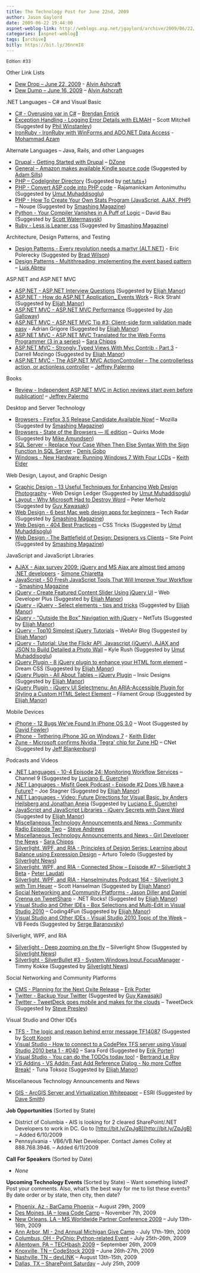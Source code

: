 ```yaml
---
title: The Technology Post for June 22nd, 2009
author: Jason Gaylord
date: 2009-06-22 19:44:00
aspnet-weblog-link: http://weblogs.asp.net/jgaylord/archive/2009/06/22/the-technology-post-for-june-22nd-2009.aspx
categories: [aspnet-weblog]
tags: [archive]
bitly: https://bit.ly/36nrmI8
---
```


<small>Edition: #33</small>

Other Link Lists

- [Dew Drop – June 22, 2009](http://www.alvinashcraft.com/2009/06/22/dew-drop-june-22-2009/) - [Alvin Ashcraft](http://twitter.com/alvinashcraft)
- [Dew Dump – June 16, 2009](http://www.alvinashcraft.com/2009/06/16/dew-dump-june-16-2009/) – [Alvin Ashcraft](http://twitter.com/alvinashcraft)

.NET Languages – C# and Visual Basic

- [C# - Overusing var in C#](http://brendan.enrick.com/blog/overusing-var-in-csharp/) – [Brendan Enrick](http://twitter.com/brendoneus)
- [Exception Handling - Logging Error Details with ELMAH](http://www.asp.net/learn/hosting/tutorial-14-vb.aspx) – Scott Mitchell (Suggested by [Phil Winstanley](http://twitter.com/Plip))
- [IronRuby - IronRuby with WinForms and ADO.NET Data Access](http://highoncoding.com/Articles/575_IronRuby_with_WinForms_and_ADO_NET_Data_Access.aspx) - [Mohammad Azam](http://twitter.com/azamsharp)

Alternate Languages – Java, Rails, and other Languages

- [Drupal - Getting Started with Drupal](http://refcardz.dzone.com/refcardz/getting-started-drupal?oid=ban00020-0) – [DZone](http://twitter.com/DZone)
- [General – Amazon makes available Kindle source code](http://www.amazon.com/gp/help/customer/display.html?ie=UTF8&nodeId=200203720 "http://www.amazon.com/gp/help/customer/display.html?ie=UTF8&nodeId=200203720") (Suggested by [Adam Sills](http://twitter.com/adamstel))
- [PHP – CodeIgniter Directory](http://www.codeigniterdirectory.com/) (Suggested by [net.tuts+](http://twitter.com/NETTUTS))
- [PHP - Convert ASP code into PHP code](http://knol.google.com/k/rajamanickam-antonimuthu/convert-asp-code-into-php-code/14dmp09oqdm08/6) - Rajamanickam Antonimuthu (Suggested by [Umut Muhaddisoglu](http://twitter.com/umutm))
- [PHP - How To Create Your Own Stats Program (JavaScript, AJAX, PHP)](http://www.noupe.com/php/how-to-create-your-own-stats.html) – Noupe (Suggested by [Smashing Magazine](http://twitter.com/smashingmag))
- [Python - Your Compiler Vanishes in A Puff of Logic](http://davidbau.com/archives/2009/05/22/your_compiler_vanishes_in_a_puff_of_logic.html) – David Bau (Suggested by [Scott Watermasysk](http://twitter.com/scottw))
- [Ruby - Less is Leaner css](http://lesscss.org/) (Suggested by [Smashing Magazine](http://twitter.com/smashingmag))

Architecture, Design Patterns, and Testing

- [Design Patterns - Every revolution needs a martyr (ALT.NET)](http://eric.polerecky.com/archives/every-revolution-needs-a-martyr-alt-net/) - Eric Polerecky (Suggested by [Brad Wilson](http://twitter.com/bradwilson))
- [Design Patterns - Multithreading: implementing the event based pattern](http://msmvps.com/blogs/luisabreu/archive/2009/06/17/multithreading-implementing-the-event-based-pattern.aspx) – [Luis Abreu](http://twitter.com/luisabreu)

ASP.NET and ASP.NET MVC

- [ASP.NET - ASP.NET Interview Questions](http://visualstudio2008faqs.blogspot.com/2009/06/aspnet-interview-questions.html) (Suggested by [Elijah Manor](http://twitter.com/elijahmanor))
- [ASP.NET - How do ASP.NET Application\_ Events Work](http://west-wind.com/Weblog/posts/801489.aspx) – Rick Strahl (Suggested by [Elijah Manor](http://twitter.com/elijahmanor))
- [ASP.NET MVC - ASP.NET MVC Performance](http://www.slideshare.net/rudib/aspnet-mvc-performance) (Suggested by [Jon Galloway](http://twitter.com/jongalloway))
- [ASP.NET MVC - ASP.NET MVC Tip #3: Client-side form validation made easy](http://devermind.com/aspnet-mvc/asp-net-mvc-tip-3-how-to-cover-all-your-client-side-form-validation-needs-without-writing-any-javascript-part1) - Adrian Grigore (Suggested by [Elijah Manor](http://twitter.com/elijahmanor))
- [ASP.NET MVC - ASP.NET MVC Translated for the Web Forms Programmer (3 in a series)](http://girldeveloper.com/waxing-dev/asp-net-mvc-translated-for-the-web-forms-programmer-3-in-a-series/) – [Sara Chipps](http://twitter.com/SaraJChipps)
- [ASP.NET MVC - Strongly Typed Views With Mvc Contrib - Part 3](http://darrell.mozingo.net/2009/06/20/strongly-typed-views-with-mvc-contrib-part-3/) - Darrell Mozingo (Suggested by [Elijah Manor](http://twitter.com/elijahmanor))
- [ASP.NET MVC - The ASP.NET MVC ActionController – The controllerless action, or actionless controller](http://jeffreypalermo.com/blog/the-asp-net-mvc-actioncontroller-ndash-the-controllerless-action-or-actionless-controller/) – [Jeffrey Palermo](http://twitter.com/jeffreypalermo)

Books

- [Review - Independent ASP.NET MVC in Action reviews start even before publication!](http://jeffreypalermo.com/blog/independent-asp-net-mvc-in-action-reviews-start-even-before-publication/) – [Jeffrey Palermo](http://twitter.com/jeffreypalermo)

Desktop and Server Technology

- [Browsers - Firefox 3.5 Release Candidate Available Now!](http://blog.mozilla.com/blog/2009/06/21/firefox-35-release-candidate-available-now/) – Mozilla (Suggested by [Smashing Magazine](http://twitter.com/smashingmag))
- [Browsers - State of the Browsers — IE edition](http://www.quirksmode.org/blog/archives/2009/06/state_of_the_br_1.html) – Quirks Mode (Suggested by [Mike Amundsen](http://twitter.com/mamund))
- [SQL Server - Replace Your Case When Then Else Syntax With the Sign Function In SQL Server](http://blogs.lessthandot.com/index.php/DataMgmt/DBProgramming/replace-your-case-when-then-else-syntax-) - [Denis Gobo](http://twitter.com/DenisGobo)
- [Windows - New Hardware: Running Windows 7 With Four LCDs](http://keithelder.net/blog/archive/2009/06/22/new-hardware-running-windows-7-with-four-lcds.aspx) – [Keith Elder](http://twitter.com/keithelder)

Web Design, Layout, and Graphic Design

- [Graphic Design - 13 Useful Techniques for Enhancing Web Design Photography](http://webdesignledger.com/tutorials/13-useful-techniques-for-enhancing-web-design-photography) – Web Design Ledger (Suggested by [Umut Muhaddisoglu](http://twitter.com/umutm))
- [Layout - Why Microsoft Had to Destroy Word](http://blogs.harvardbusiness.org/merholz/2009/06/why-microsoft-had-to-destroy-w.html) – Peter Merholz (Suggested by [Guy Kawasaki](http://twitter.com/GuyKawasaki))
- [Web Design - 6 best Mac web design apps for beginners](http://www.techradar.com/news/software/applications/6-best-mac-web-design-apps-for-beginners-609147) – Tech Radar (Suggested by [Smashing Magazine](http://twitter.com/smashingmag))
- [Web Design - 404 Best Practices](http://css-tricks.com/404-best-practices/) – CSS Tricks (Suggested by [Umut Muhaddisoglu](http://twitter.com/umutm))
- [Web Design - The Battlefield of Design: Designers vs Clients](http://www.sitepoint.com/article/design-designers-clients/) – Site Point (Suggested by [Smashing Magazine](http://twitter.com/smashingmag))

JavaScript and JavaScript Libraries

- [AJAX - Ajax survey 2009: jQuery and MS Ajax are almost tied among .NET developers](http://codeclimber.net.nz/archive/2009/06/22/ajax-survey-2009-jquery-and-ms-ajax-are-almost-tied.aspx) - [Simone Chiaretta](http://twitter.com/simonech)
- [JavaScript - 50 Fresh JavaScript Tools That Will Improve Your Workflow](http://www.smashingmagazine.com/2009/06/21/50-fresh-javascript-tools-that-will-improve-your-workflow/) - [Smashing Magazine](http://twitter.com/smashingmag)
- [jQuery - Create Featured Content Slider Using jQuery UI](http://webdeveloperplus.com/jquery/featured-content-slider-using-jquery-ui/) – Web Developer Plus (Suggested by [Elijah Manor](http://twitter.com/elijahmanor))
- [jQuery - jQuery - Select elements - tips and tricks](http://myphpetc.blogspot.com/2009/03/jquery-select-elements-tips-and-tricks.html) (Suggested by [Elijah Manor](http://twitter.com/elijahmanor))
- [jQuery - “Outside the Box” Navigation with jQuery](http://net.tutsplus.com/tutorials/javascript-ajax/jquery-os-x-style-dock-and-stack-navigation/) – NetTuts (Suggested by [Elijah Manor](http://twitter.com/elijahmanor))
- [jQuery - Top10 Simplest jQuery Tutorials](http://www.webair.it/blog/2009/06/22/top10-simplest-jquery-tutorials/) – WebAir Blog (Suggested by [Elijah Manor](http://twitter.com/elijahmanor))
- [jQuery - Tutorial: Use the Flickr API, Javascript (jQuery), AJAX and JSON to Build Detailed a Photo Wall](http://kylerush.net/javascript/tutorial-flickr-api-javascript-jquery-ajax-json-build-detailed-photo-wall/) – Kyle Rush (Suggested by [Umut Muhaddisoglu](http://twitter.com/umutm))
- [jQuery Plugin - 8 jQuery plugin to enhance your HTML form element](http://www.dreamcss.com/2009/06/jquery-plugin-to-enhance-your-html-form.html) – Dream CSS (Suggested by [Elijah Manor](http://twitter.com/elijahmanor))
- [jQuery Plugin - All About Tables – jQuery Plugin](http://blog.insicdesigns.com/2009/06/all-about-tables-jquery-plugin/) – Insic Designs (Suggested by [Elijah Manor](http://twitter.com/elijahmanor))
- [jQuery Plugin - jQuery UI Selectmenu: An ARIA-Accessible Plugin for Styling a Custom HTML Select Element](http://www.filamentgroup.com/lab/jquery_ui_selectmenu_an_aria_accessible_plugin_for_styling_a_html_select/) – Filament Group (Suggested by [Elijah Manor](http://twitter.com/elijahmanor)) 

Mobile Devices

- [iPhone - 12 Bugs We've Found In iPhone OS 3.0](http://www.woot.com/Blog/ViewEntry.aspx?Id=8475) – Woot (Suggested by [David Fowler](http://twitter.com/davidfowl))
- [iPhone - Tethering iPhone 3G on Windows 7](http://keithelder.net/blog/archive/2009/06/22/tethering-iphone-3g-on-windows-7.aspx) - [Keith Elder](http://twitter.com/keithelder)
- [Zune - Microsoft confirms Nvidia 'Tegra' chip for Zune HD](http://news.cnet.com/8301-13924_3-10269713-64.html) – CNet (Suggested by [Jeff Blankenburg](http://twitter.com/jblankenburg))

Podcasts and Videos

- [.NET Languages - 10-4 Episode 24: Monitoring Workflow Services](http://channel9.msdn.com/shows/10-4/10-4-Episode-24-Monitoring-Workflow-Services/) – Channel 9 (Suggested by [Luciano E. Guerche](http://twitter.com/guercheLE))
- [.NET Languages - Misfit Geek Podcast - Episode #2 Does VB have a Future?](http://misfitgeek.com/podcast/misfit-geek-podcast-episode-2-does-vb-have-a-future/) – Joe Stagner (Suggested by [Elijah Manor](http://twitter.com/elijahmanor))
- [.NET Languages - Video: Future Directions for Visual Basic, by Anders Hejlsberg and Jonathan Aneja](http://blogs.msdn.com/vbteam/archive/2009/06/20/future-directions-for-visual-basic-by-anders-hejlsberg-and-jonathan-aneja.aspx) (Suggested by [Luciano E. Guerche](http://twitter.com/guercheLE))
- [JavaScript and JavaScript Libraries - jQuery Secrets with Dave Ward](http://polymorphicpodcast.com/shows/jquery/) (Suggested by [Elijah Manor](http://twitter.com/elijahmanor))
- [Miscellaneous Technology Announcements and News - Community Radio Episode Two](http://www.platinumbay.com/blogs/dotneticated/archive/2009/06/19/community-radio-episode-two.aspx) – [Steve Andrews](http://twitter.com/SteveAndrews)
- [Miscellaneous Technology Announcements and News - Girl Developer the News](http://girldeveloper.com/vlog/girl-developer-the-news/) - [Sara Chipps](http://twitter.com/SaraJChipps)
- [Silverlight, WPF, and RIA - Principles of Design Series: Learning about Balance using Expression Design](http://www.microsoft.com/video/en/us/details/fa37131b-90e5-4360-b481-eb3aa905108a) – Arturo Toledo (Suggested by [Silverlight News](http://twitter.com/SilverlightNews))
- [Silverlight, WPF, and RIA - Connected Show – Episode #7 – Silverlight 3 Beta](http://blogs.msdn.com/peterlau/archive/2009/06/16/connected-show-episode-7-silverlight-3-beta.aspx) - [Peter Laudati](http://twitter.com/jrzyshr)
- [Silverlight, WPF, and RIA - Hanselminutes Podcast 164 - Silverlight 3 with Tim Heuer](http://www.hanselman.com/blog/HanselminutesPodcast164Silverlight3WithTimHeuer.aspx) – Scott Hanselman (Suggested by [Elijah Manor](http://twitter.com/elijahmanor))
- [Social Networking and Community Platforms - Jason Diller and Daniel Crenna on TweetSharp](http://www.dotnetrocks.com/default.aspx?showNum=456) - .NET Rocks! (Suggested by [Elijah Manor](http://twitter.com/elijahmanor))
- [Visual Studio and Other IDEs - Box Selections and Multi-Edit in Visual Studio 2010](http://blogs.msdn.com/coding4fun/archive/2009/06/21/9797162.aspx) – Coding4Fun (Suggested by [Elijah Manor](http://twitter.com/elijahmanor))
- [Visual Studio and Other IDEs - Visual Studio 2010 Topic of the Week](http://blogs.msdn.com/bethmassi/archive/2009/06/16/visual-studio-2010-topic-of-the-week.aspx) – VB Feeds (Suggested by [Serge Baranovsky](http://twitter.com/sergeb))

Silverlight, WPF, and RIA

- [Silverlight - Deep zooming on the fly](http://www.silverlightshow.net/items/Deep-zooming-on-the-fly.aspx) – Silverlight Show (Suggested by [Silverlight News](http://twitter.com/SilverlightNews))
- [Silverlight - SilverBullet #3 - System.Windows.Input.FocusManager](http://geekswithblogs.net/tkokke/archive/2009/06/16/silverbullet-3---system.windows.input.focusmanager.aspx) - Timmy Kokke (Suggested by [Silverlight News](http://twitter.com/SilverlightNews))

Social Networking and Community Platforms

- [CMS - Planning for the Next Oxite Release](http://erikporter.com/Blog/Planning-for-the-Next-Oxite-Release) – [Erik Porter](http://twitter.com/HumanCompiler)
- [Twitter - Backup Your Twitter](http://backupmytweets.com/) (Suggested by [Guy Kawasaki](http://twitter.com/GuyKawasaki))
- [Twitter - TweetDeck goes mobile and makes for the clouds](http://tweetdeck.posterous.com/tweetdeck-goes-mobile-and-makes-for-the-cloud) – TweetDeck (Suggested by [Steve Presley](http://twitter.com/dsaxman))

Visual Studio and Other IDEs

- [TFS - The logic and reason behind error message TF14087](http://blogs.msdn.com/mrod/archive/2006/10/10/The-logic-and-reason-behind-error-message-TF14087.aspx) (Suggested by [Scott Koon](http://twitter.com/lazycoder))
- [Visual Studio - How to connect to a CodePlex TFS server using Visual Studio 2010 beta 1 - #040](http://blogs.msdn.com/saraford/archive/2009/05/29/how-to-connect-to-a-codeplex-tfs-server-using-visual-studio-2010-beta-1-040.aspx) – Sara Ford (Suggested by [Erik Porter](http://twitter.com/HumanCompiler))
- [Visual Studio - You can do the TODOs today too!](http://weblogs.asp.net/bleroy/archive/2009/06/16/you-can-do-the-todos-today-too.aspx) - [Bertrand Le Roy](http://twitter.com/bleroy)
- [VS Addins - VS Addin: Fast Add Reference Dialog - No more Coffee Break!](http://devlicio.us/blogs/tuna_toksoz/archive/2009/06/18/vs-addin-fast-add-reference-dialog-no-more-coffee-break.aspx) - Tuna Toksoz (Suggested by [Elijah Manor](http://twitter.com/elijahmanor))

Miscellaneous Technology Announcements and News

- [GIS - ArcGIS Server and Virtualization Whitepaper](http://support.esri.com/index.cfm?fa=downloads.patchesServicePacks.viewPatch&PID=66&MetaID=1527) – ESRI (Suggested by [Dave Smith](http://twitter.com/DruidSmith))

**Job Opportunities** (Sorted by State)

- District of Columbia - AIS is looking for 2 cleared SharePoint/.NET Developers to work in DC. Go to [http://bit.ly/ZpJgB](http://bit.ly/ZpJgB) – Added 6/10/2009
- Pennsylvania - VB6/VB.Net Developer. Contact James Colley at 888.768.3946. – Added 6/11/2009

**Call For Speakers** (Sorted by Date)

- _None_

**Upcoming Technology Events** (Sorted by State) – Want something listed? Post your comments. Also, what’s the best way for me to list these events? By date order or by state, then city, then date?

- [Phoenix, Az - BarCamp Phoenix](http://barcamp.org/BarCampPhoenix) – August 29th, 2009
- [Des Moines, IA – Iowa Code Camp](http://iowacodecamp.com/default.aspx) – November 7th, 2009
- [New Orleans, LA – MS Worldwide Partner Conference 2009](http://www.digitalwpc.com/) – July 13th-16th, 2009
- [Ann Arbor, MI - 2nd Annual Michigan Give Camp](http://michigangivecamp.eventbrite.com/) - July 17th-19th, 2009
- [Columbus, OH - PyOhio: Python-related Event](http://www.developerfusion.com/event/13421/pyohio/) - July 25th-26th, 2009
- [Allentown, PA – TECHbash 2009](http://techbash.com/) – September 26th, 2009
- [Knoxville, TN – CodeStock 2009](http://www.codestock.org/) – June 26th-27th, 2009
- [Nashville, TN – devLINK](http://devlink.net/) – August 13th-15th, 2009
- [Dallas, TX – SharePoint Saturday](http://www.sharepointsaturday.org/dallas) – July 25th, 2009